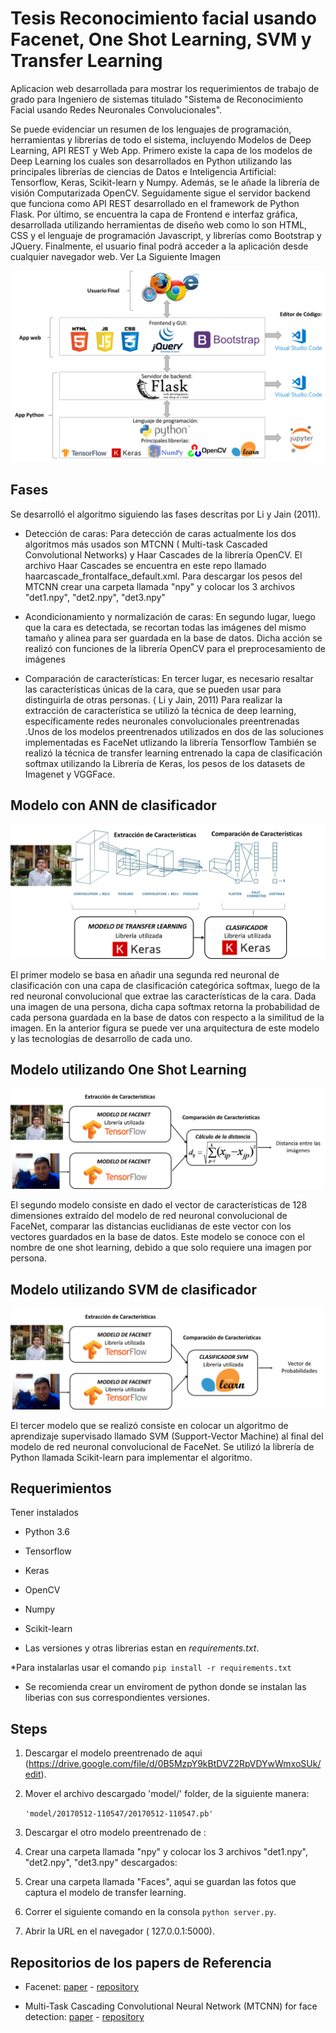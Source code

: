 # Tesis Reconocimiento facial usando Facenet, One Shot Learning, SVM y Transfer Learning

Aplicacion web desarrollada para mostrar los requerimientos de trabajo de grado para Ingeniero de sistemas titulado "Sistema de Reconocimiento Facial usando Redes Neuronales Convolucionales". 

Se puede evidenciar un resumen de los lenguajes de programación, herramientas y librerías de todo el sistema, incluyendo Modelos de Deep Learning, API REST y Web App. Primero existe la capa de los modelos de Deep Learning los cuales son desarrollados en Python utilizando las principales librerías de ciencias de Datos e Inteligencia Artificial: Tensorflow, Keras, Scikit-learn y Numpy. Además, se le añade la librería de visión Computarizada OpenCV. Seguidamente sigue el servidor backend que funciona como API REST desarrollado en el framework de Python Flask. Por último, se encuentra la capa de Frontend e interfaz gráfica, desarrollada utilizando herramientas de diseño web como lo son HTML, CSS y el lenguaje de programación Javascript, y librerías como Bootstrap y JQuery.  Finalmente, el usuario final podrá acceder a la aplicación desde cualquier navegador web. Ver La Siguiente Imagen

![Repo List](Screens/arquitectura.png)

## Fases
Se desarrolló el algoritmo siguiendo las fases descritas por Li y Jain (2011).

 * Detección de caras: 
   Para detección de caras actualmente los dos algoritmos más usados son MTCNN ( Multi-task Cascaded Convolutional Networks) y Haar Cascades de la librería OpenCV. El archivo  Haar Cascades se encuentra en este repo llamado haarcascade_frontalface_default.xml. Para descargar los pesos del MTCNN crear una carpeta llamada "npy" y colocar los 3 archivos "det1.npy", "det2.npy", "det3.npy"
   
 * Acondicionamiento y normalización de caras: 
   En segundo lugar, luego que la cara es detectada, se recortan todas las imágenes del mismo tamaño y alinea para ser guardada en la base de datos. Dicha acción se realizó con funciones de la librería OpenCV para el preprocesamiento de imágenes
   
 *  Comparación de características: 
  En tercer lugar, es necesario resaltar las características únicas de la cara, que se pueden usar para distinguirla de otras personas. ( Li y Jain, 2011) Para realizar la extracción de característica se utilizó la técnica de deep learning, específicamente redes neuronales convolucionales preentrenadas .Unos de los modelos preentrenados utilizados en dos de las soluciones implementadas es
FaceNet utlizando la librería Tensorflow También se realizó la técnica de transfer learning entrenado la capa de clasificación softmax utilizando la Librería de Keras, los pesos de los datasets de Imagenet y VGGFace.

## Modelo con ANN de clasificador
  
![Repo List](Screens/keras.png)

El primer modelo se basa en añadir una segunda red neuronal de clasificación con una capa de clasificación categórica softmax, luego de la red neuronal convolucional que extrae las características de la cara. Dada una imagen de una persona, dicha capa softmax retorna la probabilidad de cada persona guardada en la base de datos con respecto a la similitud de la imagen. En la anterior figura se puede ver una arquitectura de este modelo y las tecnologías de desarrollo de cada uno. 

## Modelo utilizando One Shot Learning
  
![Repo List](Screens/one.png)

El segundo modelo consiste en dado el vector de características de 128 dimensiones extraído del modelo de red neuronal convolucional de FaceNet, comparar las distancias euclidianas de este vector con los vectores guardados en la base de datos. Este modelo se conoce con el nombre de one shot learning, debido a que solo requiere una imagen por persona. 


## Modelo  utilizando SVM de clasificador
  
![Repo List](Screens/svm.png)

El tercer modelo que se realizó consiste en colocar un algoritmo de aprendizaje supervisado llamado SVM (Support-Vector Machine) al final del modelo de red neuronal convolucional de FaceNet. Se utilizó la librería de Python llamada
Scikit-learn para implementar el algoritmo. 

## Requerimientos
Tener instalados
* Python 3.6
* Tensorflow 
* Keras
* OpenCV
* Numpy
* Scikit-learn

* Las versiones y otras librerias estan en *requirements.txt*.

*Para instalarlas usar el comando  ```pip install -r requirements.txt```

* Se recomienda crear un enviroment de python donde se instalan las liberias con sus correspondientes versiones.

## Steps
1. Descargar el modelo preentrenado de aqui (https://drive.google.com/file/d/0B5MzpY9kBtDVZ2RpVDYwWmxoSUk/edit).

2. Mover el archivo descargado 'model/' folder, de la siguiente manera:

     ```'model/20170512-110547/20170512-110547.pb'```
     
3. Descargar el otro modelo preentrenado de :

4. Crear una carpeta llamada "npy" y colocar los 3 archivos "det1.npy", "det2.npy", "det3.npy" descargados:

5. Crear una carpeta llamada "Faces", aqui se guardan las fotos que captura el modelo de transfer learning.

6. Correr el siguiente comando en la consola ```python server.py```.

7. Abrir la URL en el navegador ( 127.0.0.1:5000).


## Repositorios de los papers de Referencia
* Facenet: [paper](https://arxiv.org/abs/1503.03832) - [repository](https://github.com/davidsandberg/facenet)

* Multi-Task Cascading Convolutional Neural Network (MTCNN) for face detection: [paper](https://arxiv.org/abs/1604.02878) - [repository](https://github.com/foreverYoungGitHub/MTCNN)

